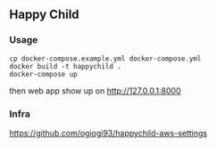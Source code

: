 ## Happy Child

### Usage
```
cp docker-compose.example.yml docker-compose.yml
docker build -t happychild .
docker-compose up
```
then web app show up on http://127.0.0.1:8000

### Infra
https://github.com/ogiogi93/happychild-aws-settings
